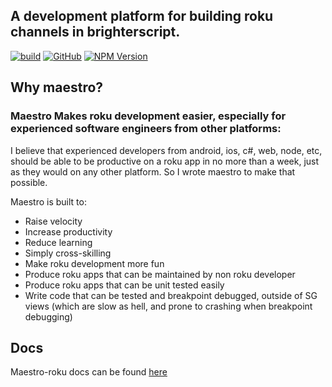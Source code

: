 ## A development platform for building roku channels in brighterscript.


[![build](https://img.shields.io/github/workflow/status/georgejecook/maestro-roku/build.svg?logo=github)](https://github.com/georgejecook/maestro-roku/actions?query=workflow%3Abuild)
[![GitHub](https://img.shields.io/github/release/georgejecook/maestro-roku.svg?style=flat-square)](https://github.com/georgejecook/maestro-roku/releases)
[![NPM Version](https://badge.fury.io/js/maestro-roku.svg?style=flat)](https://npmjs.org/package/maestro-roku)

## Why maestro?

### Maestro Makes roku development easier, especially for experienced software engineers from other platforms:

I believe that experienced developers from android, ios, c#, web, node, etc, should be able to be productive on a roku app in no more than a week, just as they would on any other platform. So I wrote maestro to make that possible.

Maestro is built to:

 - Raise velocity
 - Increase productivity
 - Reduce learning
 - Simply cross-skilling
 - Make roku development more fun
 - Produce roku apps that can be maintained by non roku developer
 - Produce roku apps that can be unit tested easily
 - Write code that can be tested and breakpoint debugged, outside of SG views (which are slow as hell, and prone to crashing when breakpoint debugging)

## Docs

Maestro-roku docs can be found [here](https://georgejecook.github.io/maestro-roku/index.html)